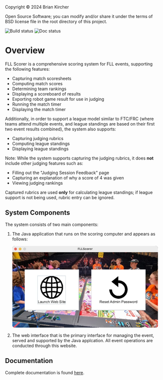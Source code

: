 Copyright &copy; 2024 Brian Kircher

Open Source Software; you can modify and/or share it under the terms of BSD
license file in the root directory of this project.

![Build status](https://github.com/tools-for-fll/FLLScorer/actions/workflows/build.yml/badge.svg)
![Doc status](https://github.com/tools-for-fll/FLLScorer/actions/workflows/docs.yml/badge.svg)


# Overview

FLL Scorer is a comprehensive scoring system for FLL events, supporting the
following features:

- Capturing match scoresheets
- Computing match scores
- Determining team rankings
- Displaying a scoreboard of results
- Exporting robot game result for use in judging
- Running the match timer
- Displaying the match timer

Additionally, in order to support a league model similar to FTC/FRC (where
teams attend multiple events, and league standings are based on their first two
event results combined), the system also supports:

- Capturing judging rubrics
- Computing league standings
- Displaying league standings

Note:
   While the system supports capturing the judging rubrics, it does **not**
   include other judging features such as:

   - Filling out the "Judging Session Feedback" page
   - Capturing an explanation of why a score of 4 was given
   - Viewing judging rankings

   Captured rubrics are used **only** for calculating league standings; if
   league support is not being used, rubric entry can be ignored.


## System Components

The system consists of two main components:

1. The  Java application that runs on the scoring computer and appears as
   follows:

   ![The main FLL Scorer window](docs/main_window.webp)

2. The web interface that is the primary interface for managing the event,
   served and supported by the Java applcation.  All event operations are
   conducted through this website.


## Documentation

Complete documentation is found [here](src/main/resources/www/docs/index.html).